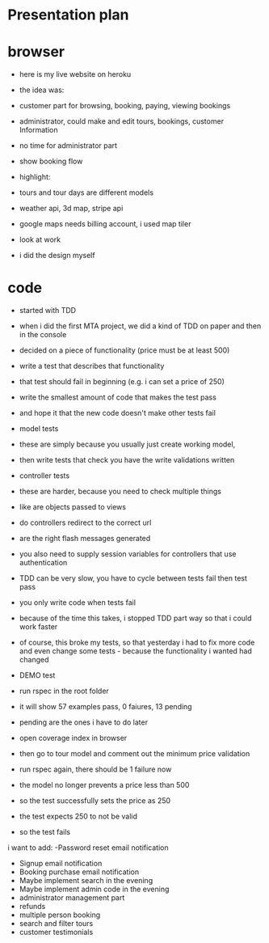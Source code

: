 # Presentation plan

# browser

- here is my live website on heroku
- the idea was:
- customer part for browsing, booking, paying, viewing bookings
- administrator, could make and edit tours, bookings, customer Information
- no time for administrator part
- show booking flow
- highlight:
- tours and tour days are different models
- weather api, 3d map, stripe api
- google maps needs billing account, i used map tiler
- look at work

- i did the design myself

# code

- started with TDD
- when i did the first MTA project, we did a kind of TDD on paper and then in the console
- decided on a piece of functionality (price must be at least 500)
- write a test that describes that functionality
- that test should fail in beginning (e.g. i can set a price of 250)
- write the smallest amount of code that makes the test pass
- and hope it that the new code doesn't make other tests fail

- model tests
- these are simply because you usually just create working model,
- then write tests that check you have the write validations written

- controller tests
- these are harder, because you need to check multiple things
- like are objects passed to views
- do controllers redirect to the correct url
- are the right flash messages generated
- you also need to supply session variables for controllers that use authentication

- TDD can be very slow, you have to cycle between tests fail then test pass
- you only write code when tests fail

- because of the time this takes, i stopped TDD part way so that i could work faster
- of course, this broke my tests, so that yesterday i had to fix more code
and even change some tests - because the functionality i wanted had changed



- DEMO test
- run rspec in the root folder
- it will show 57 examples pass, 0 faiures, 13 pending
- pending are the ones i have to do later
- open coverage index in browser

- then go to tour model and comment out the minimum price validation

- run rspec again, there should be 1 failure now
- the model no longer prevents a price less than 500
- so the test successfully sets the price as 250
- the test expects 250 to not be valid
- so the test fails

i want to add:
-Password reset email notification
- Signup email notification
- Booking purchase email notification
-  Maybe implement search in the evening
- Maybe implement admin code in the evening
- administrator management part
- refunds
- multiple person booking
- search and filter tours
- customer testimonials
